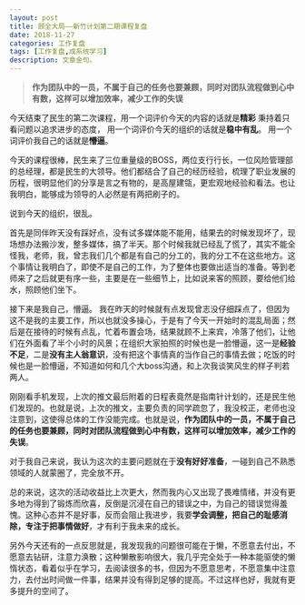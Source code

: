```yaml
---
layout: post
title: 顾全大局——新竹计划第二期课程复盘
date: 2018-11-27
categories: 工作复盘
tags: [工作复盘,成系统学习]
description: 文章金句。
---
```

>**作为团队中的一员，不属于自己的任务也要兼顾，同时对团队流程做到心中有数，这样可以增加效率，减少工作的失误**

今天结束了民生的第二次课程，用一个词评价今天的内容的话就是**精彩**
秉持着只看问题以追求进步的态度，
用一个词评价今天的组织的话就是**稳中有乱**。
用一个词评价我自己的话就是**懵逼**。
	
今天的课程很棒，民生来了三位重量级的BOSS，两位支行行长，一位风险管理部的总经理，都是民生的大领导。他们都结合了自己的经历经验，梳理了职业发展的历程，很明显他们的分享是言之有物的，是高屋建瓴，更宏观地经验和看法。也让我明白，能够成为领导的人必然是有两把刷子的。
	
说到今天的组织，很乱。
	
首先是同伴昨天没有踩好点，没有试多媒体能不能用，结果去的时候发现坏了，现场想办法搬沙发，整多媒体，搞了半天。那个时候我就已经乱了慌了，其实不能全怪我，老师，我，曾志我们几个都是有自己的分工的，我的分工不在这些地方。这个事情让我明白了，即使不是自己的工作，为了整体也要做出适当的准备。等到老师来了之后就更有序一些，主要是在一些细节上，比如说来客的照顾，要给他们给水，照顾他们坐下。
	
接下来是我自己，懵逼。
我在昨天的时候就有点发现曾志没仔细踩点了，但因为这不是我的主要工作，所以也就没多操心，于是有了今天一开始时的混乱局面；然后是在接待的时候有点乱，忙着布置会场，结果就顾不上来宾，冷落了他们，让他们在外面看了半个小时的风景；在组织大家拍照的时候也是一脸懵逼，这一是**经验不足**，二是**没有主人翁意识**，没有把这个事情真的当作自己的事情去做；吃饭的时候也是一脸懵逼，不知道如何和几个大boss沟通，和上次我谈笑风生的样子判若两人。
	
刚刚看手机发现，上次的推文最后附着的日程表竟然是指南针计划的，还是民生他们发现的。也就是说，上次的推文，主要负责的同学疏忽了，我没校正，老师也没注意到，这使得总体的工作没能完成。也就是说，**作为团队中的一员，不属于自己的任务也要兼顾，同时对团队流程做到心中有数，这样可以增加效率，减少工作的失误**。
	
对于我自己来说，我认为这次的主要问题就在于**没有好好准备**，一碰到自己不熟悉领域的人就蒙圈了，完全放不开。
	
总的来说，这次的活动收益比上次更大，然而我内心又出现了畏难情绪，并没有更多地为得到了锻炼而欣喜，反倒是沉浸在自己的错误之中，为自己的错误觉得羞愧。这种心态并不是好事，反而会阻止我进步，我要**学会调整，把自己的耻感消除，专注于把事情做好**，才有利于我未来的成长。
	
另外今天还有的一点反思就是，我发现我的问题很可能在于懒，不愿意去付出，不愿意去钻研，注意力涣散；这种懒散影响很大，我几乎完全处于一种本能驱使的懒惰状态，看着似乎在学习，去阅读很多的书，但因为不愿意思考，不愿意集中注意力，去付出时间做一件事，结果并没有得到足够的提高。不过这样也好，我就有更多提升的空间了。
